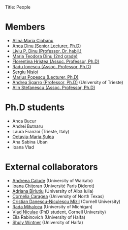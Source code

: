 ﻿Title: People

# Members
- [Alina Maria Ciobanu](/people/alina.html)
- [Anca Dinu (Senior Lecturer, Ph.D)](/people/anca.html)
- [Liviu P. Dinu (Professor, Dr. habil.)](/people/liviu.html)
- [Maria Teodora Dinu (2nd grade)](/people/maria.html)
- [Florentina Hristea (Assoc. Professor, Ph.D)](http://fmi.unibuc.ro/en/cv.php/cs/hristea_florentina_en)
- [Radu Ionescu (Assoc. Professor, Ph.D)](http://raduionescu.herokuapp.com/)
- [Sergiu Nisioi](/people/snisioi.html)
- [Marius Popescu (Lecturer, Ph.D)](http://fmi.unibuc.ro/ro/popescu_marius)
- [Andrea Sgarro (Professor, Ph.D)](http://www.dmi.units.it/~sgarro/) (University of Trieste)
- [Alin Stefanescu (Assoc. Professor, Ph.D)](http://alin.stefanescu.eu/)

# Ph.D students
- Anca Bucur
- Andrei Butnaru
- Laura Franzoi (Trieste, Italy)
- [Octavia-Maria Șulea](/people/omsulea.html)
- Ana Sabina Uban
- Ioana Vlad

# External collaborators
- [Andreea Calude](http://www.calude.net/andreea/) (University of Waikato)
- [Ioana Chițoran](http://www.clillac-arp.univ-paris-diderot.fr/user/ioana_chitoran) (Université Paris Diderot)
- [Adriana Birlutiu](http://adrianabirlutiu.uab.ro/index.html) (University of Alba Iulia)
- [Cornelia Caragea](http://www.cse.unt.edu/~ccaragea/research.html) (University of North Texas) 
- [Cristian Danescu-Niculescu Mizil](http://www.mpi-sws.org/~cristian/) (Cornell University)
- [Rada Mihalcea](http://web.eecs.umich.edu/~mihalcea/) (University of Michigan)
- [Vlad Niculae](http://vene.ro/) (PhD student, Cornell University)
- Ella Rabinovich (University of Haifa)
- [Shuly Wintner](http://cs.haifa.ac.il/~shuly/Shuly_Wintner/Home.html) (University of Haifa)

